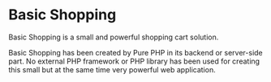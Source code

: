 # Basic Shopping

Basic Shopping is a small and powerful shopping cart solution. 

Basic Shopping has been created by Pure PHP in its backend or server-side part. No external PHP framework or PHP library has been used for creating this small but at the same time very powerful web application.
